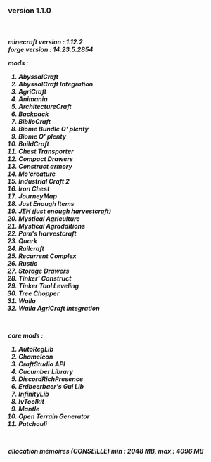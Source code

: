 <h3>version 1.1.0</h3></br>

<h5>minecraft version : 1.12.2</br>
forge version : 14.23.5.2854</br>

mods :<ol>
	<li>AbyssalCraft</li>
	<li>AbyssalCraft Integration</li>
	<li>AgriCraft</li>
	<li>Animania</li>
	<li>ArchitectureCraft</li>
	<li>Backpack</li>
	<li>BiblioCraft</li>
	<li>Biome Bundle O' plenty</li>
	<li>Biome O' plenty</li>
	<li>BuildCraft</li>
	<li>Chest Transporter</li>
	<li>Compact Drawers</li>
	<li>Construct armory</li>
	<li>Mo'creature</li>
	<li>Industrial Craft 2</li>
	<li>Iron Chest</li>
	<li>JourneyMap</li>
	<li>Just Enough Items</li>
	<li>JEH (just enough harvestcraft)</li>
	<li>Mystical Agriculture</li>
	<li>Mystical Agradditions</li>
	<li>Pam's harvestcraft</li>
	<li>Quark</li>
	<li>Railcraft</li>
	<li>Recurrent Complex</li>
	<li>Rustic</li>
	<li>Storage Drawers</li>
	<li>Tinker' Construct</li>
	<li>Tinker Tool Leveling</li>
	<li>Tree Chopper</li>
	<li>Waila</li>
	<li>Waila AgriCraft Integration</li>
</ol></br>

core mods :<ol>
	<li>AutoRegLib</li>
	<li>Chameleon</li>
	<li>CraftStudio API</li>
	<li>Cucumber Library</li>
	<li>DiscordRichPresence</li>
	<li>Erdbeerbaer's Gui Lib</li>
	<li>InfinityLib</li>
	<li>IvToolkit</li>
	<li>Mantle</li>
	<li>Open Terrain Generator</li>
	<li>Patchouli</li>
</ol></br>

allocation mémoires (CONSEILLE) min : 2048 MB, max : 4096 MB
</h5>
